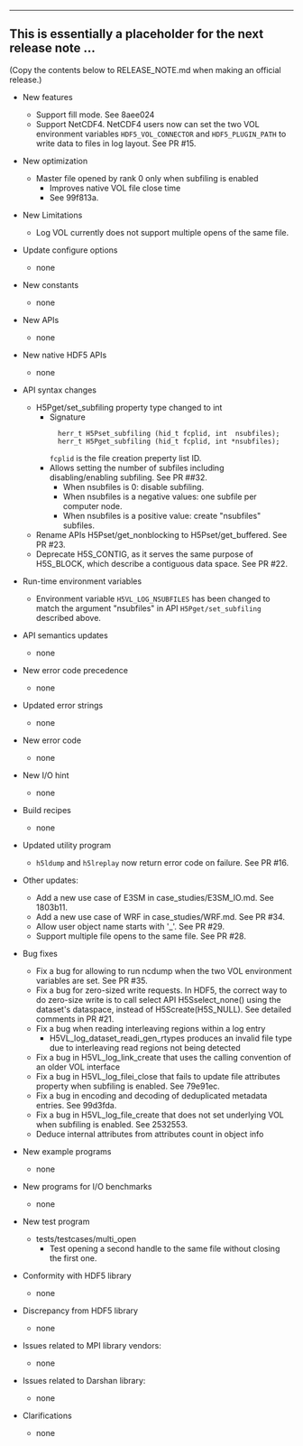 ------------------------------------------------------------------------------
This is essentially a placeholder for the next release note ...
------------------------------------------------------------------------------
(Copy the contents below to RELEASE_NOTE.md when making an official release.)

* New features
  + Support fill mode. See 8aee024
  + Support NetCDF4. NetCDF4 users now can set the two VOL environment
    variables `HDF5_VOL_CONNECTOR` and `HDF5_PLUGIN_PATH` to write data to
    files in log layout. See PR #15.

* New optimization
  + Master file opened by rank 0 only when subfiling is enabled
    + Improves native VOL file close time
    + See 99f813a.

* New Limitations
  + Log VOL currently does not support multiple opens of the same file.

* Update configure options
  + none

* New constants
  + none

* New APIs
  + none

* New native HDF5 APIs
  + none

* API syntax changes
  + H5Pget/set_subfiling property type changed to int
    + Signature
      ```
        herr_t H5Pset_subfiling (hid_t fcplid, int  nsubfiles);
        herr_t H5Pget_subfiling (hid_t fcplid, int *nsubfiles);
      ```
      `fcplid` is the file creation preperty list ID.
    + Allows setting the number of subfiles including disabling/enabling
      subfiling. See PR ##32.
      + When nsubfiles is 0: disable subfiling.
      + When nsubfiles is a negative values: one subfile per computer node.
      + When nsubfiles is a positive value: create "nsubfiles" subfiles.
  + Rename APIs H5Pset/get_nonblocking to H5Pset/get_buffered. See PR #23.
  + Deprecate H5S_CONTIG, as it serves the same purpose of H5S_BLOCK, which
    describe a contiguous data space. See PR #22.

* Run-time environment variables
  + Environment variable `H5VL_LOG_NSUBFILES` has been changed to match the
    argument "nsubfiles" in API `H5Pget/set_subfiling` described above.

* API semantics updates
  + none

* New error code precedence
  + none

* Updated error strings
  + none

* New error code
  + none

* New I/O hint
  + none

* Build recipes
  + none

* Updated utility program
  + `h5ldump` and `h5lreplay` now return error code on failure. See PR #16.

* Other updates:
  + Add a new use case of E3SM in case_studies/E3SM_IO.md. See 1803b11.
  + Add a new use case of WRF in case_studies/WRF.md. See PR #34.
  + Allow user object name starts with '_'. See PR #29.
  + Support multiple file opens to the same file. See PR #28.

* Bug fixes
  + Fix a bug for allowing to run ncdump when the two VOL environment variables
    are set. See PR #35.
  + Fix a bug for zero-sized write requests. In HDF5, the correct way to do
    zero-size write is to call select API H5Sselect_none() using the dataset's
    dataspace, instead of H5Screate(H5S_NULL). See detailed comments in PR #21.
  + Fix a bug when reading interleaving regions within a log entry
    + H5VL_log_dataset_readi_gen_rtypes produces an invalid file type due to
      interleaving read regions not being detected
  + Fix a bug in H5VL_log_link_create that uses the calling convention of an
    older VOL interface
  + Fix a bug in H5VL_log_filei_close that fails to update file attributes property when subfiling is enabled. See 79e91ec.
  + Fix a bug in encoding and decoding of deduplicated metadata entries. See 99d3fda.
  + Fix a bug in H5VL_log_file_create that does not set underlying VOL when subfiling is enabled. See 2532553.
  + Deduce internal attributes from attributes count in object info

* New example programs
  + none

* New programs for I/O benchmarks
  + none

* New test program
  + tests/testcases/multi_open
    + Test opening a second handle to the same file without closing the first one.

* Conformity with HDF5 library
  + none

* Discrepancy from HDF5 library
  + none

* Issues related to MPI library vendors:
  + none

* Issues related to Darshan library:
  + none

* Clarifications
  + none
